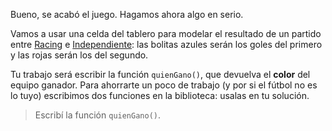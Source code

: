 Bueno, se acabó el juego. Hagamos ahora algo en serio.

Vamos a usar una celda del tablero para modelar el resultado de un partido entre [Racing](https://es.wikipedia.org/wiki/Racing_Club) e [Independiente](https://es.wikipedia.org/wiki/Club_Atlético_Independiente): las bolitas azules serán los goles del primero y las rojas serán los del segundo.

Tu trabajo será escribir la función `quienGano()`, que devuelva el **color** del equipo ganador. Para ahorrarte un poco de trabajo (y por si el fútbol no es lo tuyo) escribimos dos funciones en la biblioteca: usalas en tu solución. 

> Escribí la función `quienGano()`.